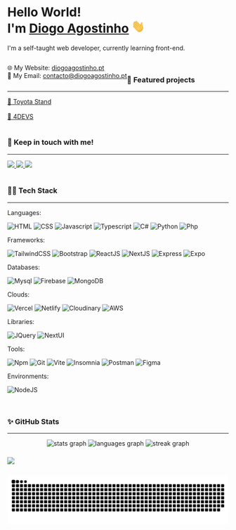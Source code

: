 <h1 align="left">Hello World! <br /> I'm <a href="https://diogoagostinho.pt" target="_blank"><span style="font-weight: bold">Diogo Agostinho</a> <img src="https://raw.githubusercontent.com/diogoagostinho/diogoagostinho/main/assets/hi.gif" width="30" height="30"/></span></h1>

<p align="left">I'm a self-taught web developer, currently learning front-end.</p>
<p align="left" style="float:left" style="display:flex; justify-content:space-between;">
    🌐 My Website: <a href="http://diogoagostinho.pt/" target="_blank">diogoagostinho.pt</a>     <br>
    📧 My Email: <a href="mailto:contacto@diogoagostinho.pt">contacto@diogoagostinho.pt</a>
</p>

<br>
<h3>🚀 Featured projects</h3>
<hr>

<div align="left">
  <a href="https://github.com/diogoagostinho/toyota-stand">
   🚗 Toyota Stand
  </a>
    <br><br>
  <a href="https://4devs.work4thenoob.pt/">
    📰 4DEVS
  </a>
</div>

<br>
<h3>🤙 Keep in touch with me!</h3>
<hr>

<div align="left">
  <a href="https://dev.to/diogoagostinho" target="_blank" margin-left="10px">
   <img height="28px"   src="https://img.shields.io/badge/dev.to-black?style=for-the-badge&logo=devdotto&logoColor=white" /> 
  </a>
  <a href="https://www.linkedin.com/in/diogo-agostinho-b99a33224/" target="_blank">
    <img height="28px"  src="https://img.shields.io/badge/Linkedin-0A66C2?style=for-the-badge&logo=Linkedin&logoColor=white"  />
  </a>
  <a href="https://twitter.com/agostinho_dev" target="_blank">
    <img height="28px" src="https://img.shields.io/badge/Twitter-000000?style=for-the-badge&logo=x&logoColor=white"  />
  </a>
</div>

<br>
<h3>👨‍💻 Tech Stack</h3>
<hr>
<p>Languages:</p>

![HTML](https://img.shields.io/badge/HTML-E34F26?style=for-the-badge&logo=html5&logoColor=white)
![CSS](https://img.shields.io/badge/css-4CB4FF?style=for-the-badge&logo=css3&logoColor=white)
![Javascript](https://img.shields.io/badge/Javascript-100000?style=for-the-badge&logo=javascript&logoColor=black&color=FFFF00)
![Typescript](https://img.shields.io/badge/TypeScript-007ACC?style=for-the-badge&logo=typescript&logoColor=white)
![C#](https://img.shields.io/badge/C%23-239120?style=for-the-badge&logo=csharp&logoColor=white)
![Python](https://img.shields.io/badge/python-3776AB?style=for-the-badge&logo=python&logoColor=white)
![Php](https://img.shields.io/badge/php-777BB4?style=for-the-badge&logo=php&logoColor=white)

<p>Frameworks:</p>

![TailwindCSS](https://img.shields.io/badge/TailwindCSS-06B6D4?style=for-the-badge&logo=tailwindcss&logoColor=white)
![Bootstrap](https://img.shields.io/badge/Bootstrap-563D7C?style=for-the-badge&logo=bootstrap&logoColor=white)
![ReactJS](https://img.shields.io/badge/React-4CB4FF?style=for-the-badge&logo=react&logoColor=white)
![NextJS](https://img.shields.io/badge/next-000000?style=for-the-badge&logo=nextdotjs&logoColor=white)
![Express](https://img.shields.io/badge/Express-3a3b3a?style=for-the-badge&logo=express&logoColor=white)
![Expo](https://img.shields.io/badge/Expo-000020?style=for-the-badge&logo=expo&logoColor=white)

<p>Databases:</p>

![Mysql](https://img.shields.io/badge/MySQL-blue?style=for-the-badge&logo=mysql&logoColor=white)
![Firebase](https://img.shields.io/badge/Firebase-FFCC2F?style=for-the-badge&logo=firebase&logoColor=black)
![MongoDB](https://img.shields.io/badge/mongodb-47A248?style=for-the-badge&logo=mongodb&logoColor=white)

<p>Clouds:</p>

![Vercel](https://img.shields.io/badge/Vercel-000000?style=for-the-badge&logo=vercel&logoColor=white)
![Netlify](https://img.shields.io/badge/Netlify-05E1BD?style=for-the-badge&logo=netlify&logoColor=white)
![Cloudinary](https://img.shields.io/badge/Cloudinary-3448C5?style=for-the-badge&logo=cloudinary&logoColor=white)
![AWS](https://img.shields.io/badge/AWS-232F3E?style=for-the-badge&logo=amazonaws&logoColor=white)

<p>Libraries:</p>

![JQuery](https://img.shields.io/badge/jQuery-0769AD?style=for-the-badge&logo=jquery&logoColor=white)
![NextUI](https://img.shields.io/badge/nextui-000000?style=for-the-badge&logo=nextui&logoColor=white)

<p>Tools:</p>

![Npm](https://img.shields.io/badge/npm-CB3837?style=for-the-badge&logo=npm&logoColor=white)
![Git](https://img.shields.io/badge/Git-F05032?style=for-the-badge&logo=git&logoColor=white)
![Vite](https://img.shields.io/badge/Vite-9D5BFE?style=for-the-badge&logo=vite&logoColor=white)
![Insomnia](https://img.shields.io/badge/Insomnia-4000BF?style=for-the-badge&logo=insomnia&logoColor=white)
![Postman](https://img.shields.io/badge/Postman-FF6C37?style=for-the-badge&logo=postman&logoColor=white)
![Figma](https://img.shields.io/badge/Figma-F24E1E?style=for-the-badge&logo=figma&logoColor=white)

<p>Environments:</p>

![NodeJS](https://img.shields.io/badge/Node.js-339933?style=for-the-badge&logo=nodedotjs&logoColor=white)


<br>
<h3>✨ GitHub Stats</h3>
<hr>

<div align="center">
  <img src="https://github-readme-stats.vercel.app/api?username=diogoagostinho&hide_title=false&hide_rank=false&show_icons=true&include_all_commits=true&count_private=true&disable_animations=false&theme=tokyonight&locale=en&hide_border=true&order=1" height="150" alt="stats graph"  />
  <img src="https://github-readme-stats.vercel.app/api/top-langs?username=diogoagostinho&locale=en&hide_title=false&layout=compact&card_width=320&langs_count=6&theme=tokyonight&hide_border=true&order=2" height="150" alt="languages graph"  />
  <img src="https://streak-stats.demolab.com?user=diogoagostinho&locale=en&mode=daily&theme=tokyonight&hide_border=true&border_radius=5&order=3" height="150" alt="streak graph"  />
</div>

###

![](https://github-profile-trophy.vercel.app/?username=diogoagostinho&theme=tokyonight&no-frame=true&no-bg=true&margin-w=4)

###

<img src="https://raw.githubusercontent.com/diogoagostinho/diogoagostinho/output/snake.svg" alt="Snake animation" />
